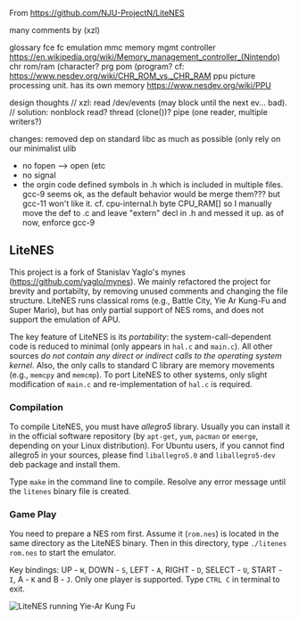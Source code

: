 From 
https://github.com/NJU-ProjectN/LiteNES

many comments by (xzl)

glossary
fce fc emulation
mmc memory mgmt controller      https://en.wikipedia.org/wiki/Memory_management_controller_(Nintendo)
chr rom/ram (character?
prg pom (program?
    cf: https://www.nesdev.org/wiki/CHR_ROM_vs._CHR_RAM
ppu picture processing unit. has its own memory
    https://www.nesdev.org/wiki/PPU


design thoughts
// xzl: read /dev/events (may block until the next ev... bad). 
//      solution: nonblock read? thread (clone())? pipe (one reader, multiple writers?)


changes: 
removed dep on standard libc as much as possible (only rely on our minimalist ulib
- no fopen --> open (etc
- no signal 
- the orgin code defined symbols in .h which is included in multiple files. gcc-9
seems ok, as the default behavior would be merge them??? but gcc-11 won't like it.
cf. cpu-internal.h byte CPU_RAM[]
so I manually move the def to .c and leave "extern" decl in .h and messed it up.
as of now, enforce gcc-9

## LiteNES

This project is a fork of Stanislav Yaglo's mynes (https://github.com/yaglo/mynes).
We mainly refactored the project for brevity and portabilty,
by removing unused comments and changing the file structure.
LiteNES runs classical roms (e.g., Battle City, Yie Ar Kung-Fu and Super Mario),
but has only partial support of NES roms, and does not support the emulation of APU.

The key feature of LiteNES is its *portability*:
the system-call-dependent code is reduced to minimal
(only appears in `hal.c` and `main.c`).
All other sources *do not contain any direct or indirect calls to the operating system kernel*.
Also, the only calls to standard C library are memory movements (e.g., `memcpy` and `memcmp`).
To port LiteNES to other systems, only slight modification of `main.c` and re-implementation of `hal.c` is required.

### Compilation

To compile LiteNES, you must have *allegro5* library.
Usually you can install it in the official software repository
(by `apt-get`, `yum`, `pacman` or `emerge`, depending on your Linux
distribution).
For Ubuntu users, if you cannot find allegro5 in your sources, please find 
`liballegro5.0` and `liballegro5-dev` deb package and install them.

Type `make` in the command line to compile. Resolve any error message until
the `litenes` binary file is created.

### Game Play

You need to prepare a NES rom first.
Assume it (`rom.nes`) is located in the same directory as the LiteNES binary.
Then in this directory, type `./litenes rom.nes` to start the emulator.

Key bindings: UP - `W`, DOWN - `S`, LEFT - `A`, RIGHT - `D`, SELECT - `U`,
START - `I`, A - `K` and B - `J`. Only one player is supported.
Type `CTRL C` in terminal to exit.

![LiteNES running Yie-Ar Kung Fu](https://raw.github.com/NJUOS/litenes/master/kungfu.png)


